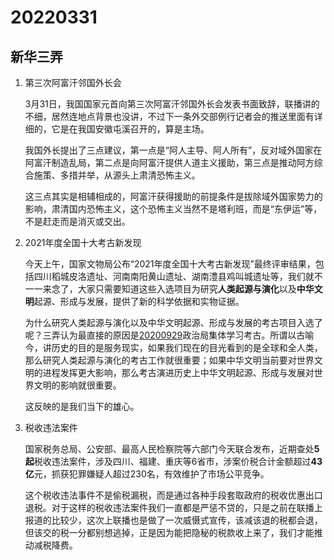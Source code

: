 # 20220331

## 新华三弄

1. 第三次阿富汗邻国外长会

   3月31日，我国国家元首向第三次阿富汗邻国外长会发表书面致辞，联播讲的不细，居然连地点背景也没讲，不过下一条外交部例行记者会的推送里面有详细的，它是在我国安徽屯溪召开的，算是主场。

   我国外长提出了三点建议，第一点是“阿人主导、阿人所有”，反对域外国家在阿富汗制造乱局，第二点是向阿富汗提供人道主义援助，第三点是推动阿方综合施策、多措并举，从源头上肃清恐怖主义。

   这三点其实是相辅相成的，阿富汗获得援助的前提条件是拔除域外国家势力的影响，肃清国内恐怖主义，这个恐怖主义当然不是塔利班，而是“东伊运”等，不是赶走而是消灭或交出。

2. 2021年度全国十大考古新发现

   今天上午，国家文物局公布“2021年度全国十大考古新发现”最终评审结果，包括四川稻城皮洛遗址、河南南阳黄山遗址、湖南澧县鸡叫城遗址等，我们就不一一来念了，大家只需要知道这些入选项目为研究**人类起源与演化**以及**中华文明**起源、形成与发展，提供了新的科学依据和实物证据。

   为什么研究人类起源与演化以及中华文明起源、形成与发展的考古项目入选了呢？三弄认为最直接的原因是[20200929](http://mp.weixin.qq.com/s?__biz=MzU4MTg4MTA1Mg==&mid=2247490918&idx=1&sn=5bf537f78be894f63b2f2383e808ddd7&chksm=fd4180d5ca3609c309c6acda7bd0e2c63b9f1733d851bfe2603d3c9bf0b1d5e6fd5447217d42&scene=21#wechat_redirect)政治局集体学习考古。所谓以古喻今，讲历史的目的是服务现实，如果我们现在的目光看到的是全球和全人类，那么研究人类起源与演化的考古工作就很重要；如果中华文明当前要对世界文明的进程发挥更大影响，那么考古演进历史上中华文明起源、形成与发展对世界文明的影响就很重要。

   这反映的是我们当下的雄心。

3. 税收违法案件

   国家税务总局、公安部、最高人民检察院等六部门今天联合发布，近期查处**5起**税收违法案件，涉及四川、福建、重庆等6省市，涉案价税合计金额超过**43亿**元，抓获犯罪嫌疑人超过230名，有效维护了市场公平竞争。

   这个税收违法事件不是偷税漏税，而是通过各种手段套取政府的税收优惠出口退税。对于这样的税收违法案件我们一直都是严惩不贷的，只是之前在联播上报道的比较少，这次上联播也是做了一次威慑式宣传，该减该退的税都会退，但该交的税一分都别想逃掉，正是因为能把隐秘的税款收上来了，我们才能推动减税降费。